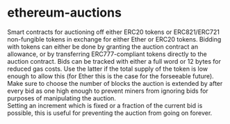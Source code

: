 # ethereum-auctions

Smart contracts for auctioning off either ERC20 tokens or ERC821/ERC721 non-fungible tokens in exchange for either Ether or ERC20 tokens.
Bidding with tokens can either be done by granting the auction contract an allowance, or by transferring ERC777-compliant tokens directly to the auction contract.
Bids can be tracked with either a full word or 12 bytes for reduced gas costs. Use the latter if the total supply of the token is low enough to allow this (for Ether this is the case for the forseeable future).
Make sure to choose the number of blocks the auction is extended by after every bid as one high enough to prevent miners from ignoring bids for purposes of manipulating the auction.  
Setting an increment which is fixed or a fraction of the current bid is possible, this is useful for preventing the auction from going on forever.